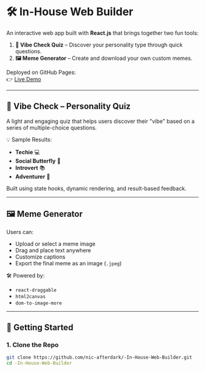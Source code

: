# 🛠️ In-House Web Builder

An interactive web app built with **React.js** that brings together two fun tools:

1. **🎯 Vibe Check Quiz** – Discover your personality type through quick questions.
2. **🖼️ Meme Generator** – Create and download your own custom memes.

Deployed on GitHub Pages:  
👉 [Live Demo](https://nic-afterdark.github.io/-In-House-Web-Builder)

---

## 🔮 Vibe Check – Personality Quiz

A light and engaging quiz that helps users discover their "vibe" based on a series of multiple-choice questions.

💡 Sample Results:
- **Techie** 💻
- **Social Butterfly** 🥳
- **Introvert** 📚
- **Adventurer** 🧭

Built using state hooks, dynamic rendering, and result-based feedback.

---

## 🖼 Meme Generator

Users can:
- Upload or select a meme image
- Drag and place text anywhere
- Customize captions
- Export the final meme as an image (`.jpeg`)

🛠 Powered by:
- `react-draggable`
- `html2canvas`
- `dom-to-image-more`

---

## 🚀 Getting Started

### 1. Clone the Repo

```bash
git clone https://github.com/nic-afterdark/-In-House-Web-Builder.git
cd -In-House-Web-Builder
